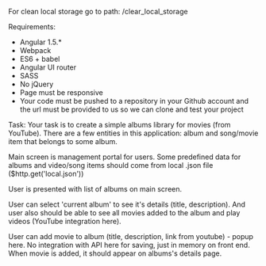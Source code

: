 For clean local storage go to path: /clear_local_storage

Requirements:
- Angular 1.5.*
- Webpack
- ES6 + babel
- Angular UI router
- SASS
- No jQuery
- Page must be responsive
- Your code must be pushed to a repository in your Github account and the url must be provided to us so we can clone and test your project

Task:
Your task is to create a simple albums library for movies (from YouTube).
There are a few entities in this application: album and song/movie item that belongs to some album.

Main screen is management portal for users. Some predefined data for albums and video/song items should come from local .json file ($http.get('local.json'))

User is presented with list of albums on main screen.

User can select 'current album' to see it's details (title, description). And user also should be able to see all movies added to the album and play videos (YouTube integration here).

User can add movie to album (title, description, link from youtube) - popup here. No integration with API here for saving, just in memory on front end. When movie is added, it should appear on albums's details page.


